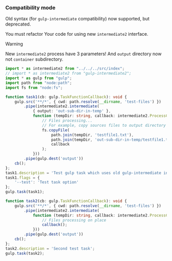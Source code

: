 ### Compatibility mode

Old syntax (for `gulp-intermediate` compatibility) now supported,
but deprecated.

You must refactor Your code for using new `intermediate2` interface.

> [!WARNING]
> New `intermediate2` process have 3 parameters!
> And `output` directory now not `container` subdirectory.

<!-- example-link: gulpfile.ts -->

```TypeScript
import * as intermediate2 from "../../../src/index";
// import * as intermediate2 from "gulp-intermediate2";
import * as gulp from "gulp";
import path from "node:path";
import fs from "node:fs";

function task1(cb: gulp.TaskFunctionCallback): void {
	gulp.src('**/*', { cwd: path.resolve(__dirname, 'test-files') })
		.pipe(intermediate2.intermediate(
			{ output: 'out-sub-dir-in-temp' },
			function (tempDir: string, callback: intermediate2.ProcessCallback): void {
				// Files processing...
				// For example, copy sources files to output directory
				fs.copyFile(
					path.join(tempDir, 'testfile1.txt'),
					path.join(tempDir, 'out-sub-dir-in-temp/testfile1.txt'),
					callback
				);
			}))
		.pipe(gulp.dest('output'))
	cb();
};
task1.description = 'Test gulp task which uses old gulp-intermediate interface';
task1.flags = {
	'--test': 'Test task option'
};
gulp.task(task1);

function task2(cb: gulp.TaskFunctionCallback): void {
	gulp.src('**/*', { cwd: path.resolve(__dirname, 'test-files') })
		.pipe(intermediate2.intermediate(
			function (tempDir: string, callback: intermediate2.ProcessCallback): void {
				// Files processing on place
				callback();
			}))
		.pipe(gulp.dest('output'))
	cb();
};
task2.description = 'Second test task';
gulp.task(task2);
```
